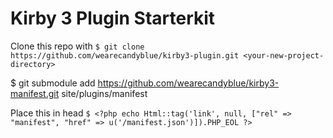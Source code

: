 # Kirby 3 Plugin Starterkit

Clone this repo with ```$ git clone https://github.com/wearecandyblue/kirby3-plugin.git <your-new-project-directory>```


$ git submodule add https://github.com/wearecandyblue/kirby3-manifest.git site/plugins/manifest


Place this in head
```$ <?php echo Html::tag('link', null, ["rel" => "manifest", "href" => u('/manifest.json')]).PHP_EOL ?>```
